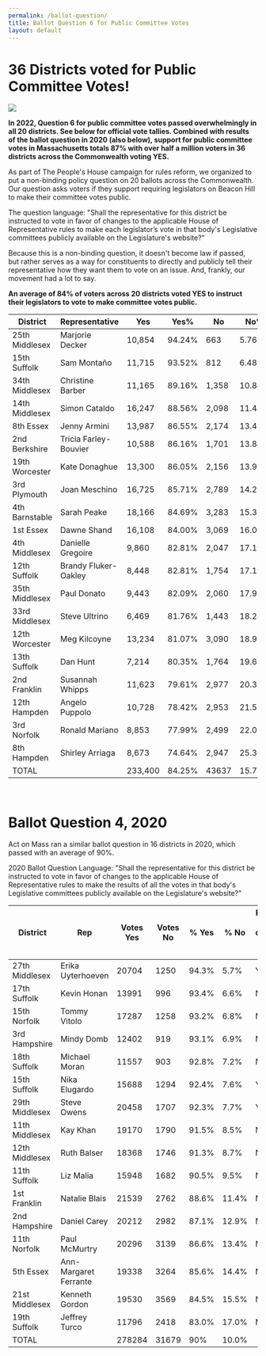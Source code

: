 ```yaml
---
permalink: /ballot-question/
title: Ballot Question 6 for Public Committee Votes
layout: default
---
```

# 36 Districts voted for Public Committee Votes!

![](/img/signal-2022-11-29-161738.jpeg)

**In 2022, Question 6 for public committee votes passed overwhelmingly in all 20 districts. See below for official vote tallies. Combined with results of the ballot question in 2020 (also below), support for public committee votes in Massachusetts totals 87% with over half a million voters in 36 districts across the Commonwealth voting YES.**

As part of The People's House campaign for rules reform, we organized to put a non-binding policy question on 20 ballots across the Commonwealth. Our question asks voters if they support requiring legislators on Beacon Hill to make their committee votes public. 

T﻿he question language: "Shall the representative for this district be instructed to vote in favor of changes to the applicable House of Representative rules to make each legislator’s vote in that body's Legislative committees publicly available on the Legislature's website?"

Because this is a non-binding question, it doesn't become law if passed, but rather serves as a way for constituents to directly and publicly tell their representative how they want them to vote on an issue. And, frankly, our movement had a lot to say.

**An average of 84% of voters across 20 districts voted YES to instruct their legislators to vote to make committee votes public.** 

| District       | Representative        | Yes     | Yes%   | No    | No%    | Total  |
| -------------- | --------------------- | ------- | ------ | ----- | ------ | ------ |
| 25th Middlesex | Marjorie Decker       | 10,854  | 94.24% | 663   | 5.76%  | 11,517 |
| 15th Suffolk   | Sam Montaño           | 11,715  | 93.52% | 812   | 6.48%  | 12,527 |
| 34th Middlesex | Christine Barber      | 11,165  | 89.16% | 1,358 | 10.84% | 12,523 |
| 14th Middlesex | Simon Cataldo         | 16,247  | 88.56% | 2,098 | 11.44% | 18,345 |
| 8th Essex      | Jenny Armini          | 13,987  | 86.55% | 2,174 | 13.45% | 16,161 |
| 2nd Berkshire  | Tricia Farley-Bouvier | 10,588  | 86.16% | 1,701 | 13.84% | 12,289 |
| 19th Worcester | Kate Donaghue         | 13,300  | 86.05% | 2,156 | 13.95% | 15,456 |
| 3rd Plymouth   | Joan Meschino         | 16,725  | 85.71% | 2,789 | 14.29% | 19,514 |
| 4th Barnstable | Sarah Peake           | 18,166  | 84.69% | 3,283 | 15.31% | 21,449 |
| 1st Essex      | Dawne Shand           | 16,108  | 84.00% | 3,069 | 16.00% | 19,177 |
| 4th Middlesex  | Danielle Gregoire     | 9,860   | 82.81% | 2,047 | 17.19% | 11,907 |
| 12th Suffolk   | Brandy Fluker-Oakley  | 8,448   | 82.81% | 1,754 | 17.19% | 10,202 |
| 35th Middlesex | Paul Donato           | 9,443   | 82.09% | 2,060 | 17.91% | 11,503 |
| 33rd Middlesex | Steve Ultrino         | 6,469   | 81.76% | 1,443 | 18.24% | 7,912  |
| 12th Worcester | Meg Kilcoyne          | 13,234  | 81.07% | 3,090 | 18.93% | 16,324 |
| 13th Suffolk   | Dan Hunt              | 7,214   | 80.35% | 1,764 | 19.65% | 8,978  |
| 2nd Franklin   | Susannah Whipps       | 11,623  | 79.61% | 2,977 | 20.39% | 14,600 |
| 12th Hampden   | Angelo Puppolo        | 10,728  | 78.42% | 2,953 | 21.58% | 13,681 |
| 3rd Norfolk    | Ronald Mariano        | 8,853   | 77.99% | 2,499 | 22.01% | 11,352 |
| 8th Hampden    | Shirley Arriaga       | 8,673   | 74.64% | 2,947 | 25.36% | 11,620 |
| TOTAL          |                       | 233,400 | 84.25% | 43637 | 15.75% | 277,03 |

<br/>

# Ballot Question 4, 2020

Act on Mass ran a similar ballot question in 16 districts in 2020, which passed with an average of 90%.

2020 Ballot Question Language: "Shall the representative for this district be instructed to vote in favor of changes to the applicable House of Representative rules to make the results of all the votes in that body's Legislative committees publicly available on the Legislature's website?"

| District       | Rep                   | Votes Yes | Votes No | % Yes | % No  | Rep's vote on public committee votes in 2021 |
| -------------- | --------------------- | --------- | -------- | ----- | ----- | -------------------------------------------- |
| 27th Middlesex | Erika Uyterhoeven     | 20704     | 1250     | 94.3% | 5.7%  | YES                                          |
| 17th Suffolk   | Kevin Honan           | 13991     | 996      | 93.4% | 6.6%  | NO                                           |
| 15th Norfolk   | Tommy Vitolo          | 17287     | 1258     | 93.2% | 6.8%  | NO                                           |
| 3rd Hampshire  | Mindy Domb            | 12402     | 919      | 93.1% | 6.9%  | NO                                           |
| 18th Suffolk   | Michael Moran         | 11557     | 903      | 92.8% | 7.2%  | NO                                           |
| 15th Suffolk   | Nika Elugardo         | 15688     | 1294     | 92.4% | 7.6%  | YES                                          |
| 29th Middlesex | Steve Owens           | 20458     | 1707     | 92.3% | 7.7%  | YES                                          |
| 11th Middlesex | Kay Khan              | 19170     | 1790     | 91.5% | 8.5%  | NO                                           |
| 12th Middlesex | Ruth Balser           | 18368     | 1746     | 91.3% | 8.7%  | NO                                           |
| 11th Suffolk   | Liz Malia             | 15948     | 1682     | 90.5% | 9.5%  | NO                                           |
| 1st Franklin   | Natalie Blais         | 21539     | 2762     | 88.6% | 11.4% | NO                                           |
| 2nd Hampshire  | Daniel Carey          | 20212     | 2982     | 87.1% | 12.9% | NO                                           |
| 11th Norfolk   | Paul McMurtry         | 20296     | 3139     | 86.6% | 13.4% | NO                                           |
| 5th Essex      | Ann-Margaret Ferrante | 19338     | 3264     | 85.6% | 14.4% | NO                                           |
| 21st Middlesex | Kenneth Gordon        | 19530     | 3569     | 84.5% | 15.5% | NO                                           |
| 19th Suffolk   | Jeffrey Turco         | 11796     | 2418     | 83.0% | 17.0% | NO                                           |
| TOTAL          |                       | 278284    | 31679    | 90%   | 10.0% |                                              |